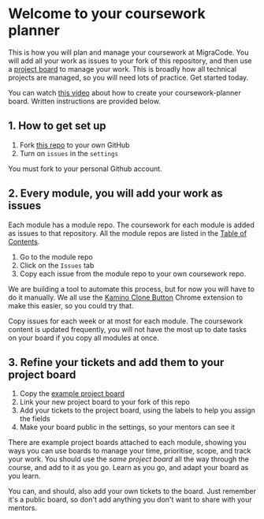 # Welcome to your coursework planner

This is how you will plan and manage your coursework at MigraCode. You will add all your work as issues to your fork of this repository, and then use a [project board](https://github.com/orgs/Migracode-Barcelona/projects/5) to manage your work. This is broadly how all technical projects are managed, so you will need lots of practice. Get started today.

You can watch [this video](https://www.loom.com/share/825be2e98a5046339500449dbf86ff01) about how to create your coursework-planner board. Written instructions are provided below.

## 1. How to get set up

1. Fork [this repo](https://github.com/MigraCode-Barcelona/Coursework-Planner/) to your own GitHub
2. Turn on `issues` in the `settings`

You must fork to your personal Github account.

## 2. Every module, you will add your work as issues

Each module has a module repo. The coursework for each module is added as issues to that repository. All the module repos are listed in the [Table of Contents](https://github.com/MigraCode-Barcelona/Table-of-Contents).

1. Go to the module repo
2. Click on the `Issues` tab
3. Copy each issue from the module repo to your own coursework repo.

We are building a tool to automate this process, but for now you will have to do it manually. We all use the [Kamino Clone Button](https://chrome.google.com/webstore/detail/kamino/ffdebockfdjileaojbbccofhgncmioaf?hl=en) Chrome extension to make this easier, so you could try that.

Copy issues for each week or at most for each module. The coursework content is updated frequently, you will not have the most up to date tasks on your board if you copy all modules at once.

## 3. Refine your tickets and add them to your project board

1. Copy the [example project board](https://github.com/orgs/Migracode-Barcelona/projects/5)
2. Link your new project board to your fork of this repo
3. Add your tickets to the project board, using the labels to help you assign the fields
4. Make your board public in the settings, so your mentors can see it

There are example project boards attached to each module, showing you ways you can use boards to manage your time, prioritise, scope, and track your work. You should use the _same project board_ all the way through the course, and add to it as you go. Learn as you go, and adapt your board as you learn.

You can, and should, also add your own tickets to the board. Just remember it's a public board, so don't add anything you don't want to share with your mentors.
